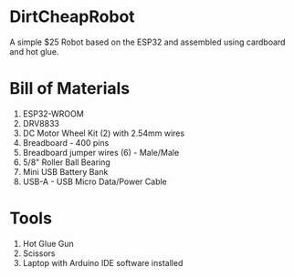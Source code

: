 # DirtCheapRobot
A simple $25 Robot based on the ESP32 and assembled using cardboard and hot glue.

# Bill of Materials                              
1.	 ESP32-WROOM	                             
2.	 DRV8833	                                 
3.	 DC Motor Wheel Kit (2) with 2.54mm wires	
4.	 Breadboard - 400 pins	                   
5.	 Breadboard jumper wires (6) - Male/Male	    
6.	 5/8" Roller Ball Bearing	               
7.	 Mini USB Battery Bank	                    
8.	 USB-A - USB Micro Data/Power Cable	      

# Tools
1. Hot Glue Gun
2. Scissors
3. Laptop with Arduino IDE software installed
   
